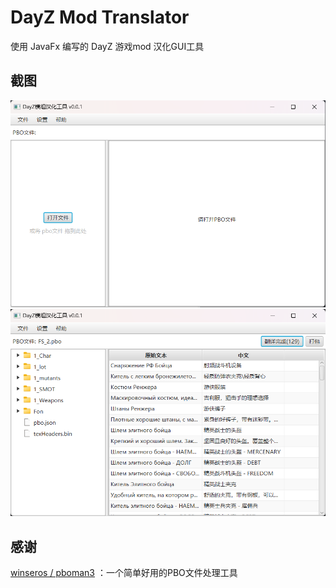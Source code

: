 # DayZ Mod Translator

使用 JavaFx 编写的 DayZ 游戏mod 汉化GUI工具

## 截图

![Main window start](doc/img/screenshot01.png 'Main application window start')
![Main window open file](doc/img/screenshot02.png 'Main window open file')

## 感谢

[winseros / pboman3](https://github.com/winseros/pboman3) ：一个简单好用的PBO文件处理工具